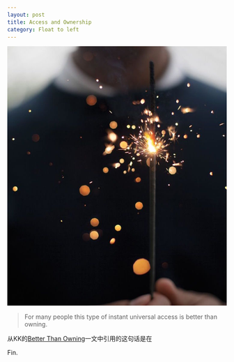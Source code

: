```yaml
---
layout: post
title: Access and Ownership
category: Float to left
---
```


![set](/images/sparks.jpg "sparks")

>For many people this type of instant universal access is better than owning.

从KK的[Better Than Owning](http://kk.org/thetechnium/2009/01/better-than-own/)一文中引用的这句话是在





Fin.

